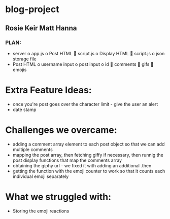 # blog-project
## Rosie Keir Matt Hanna

### PLAN:
-	server
o	app.js
o	Post HTML
	script.js
o	Display HTML
	script.js
o	json storage file
-	Post HTML
o	username input
o	post input
o	id
	comments
	gifs
	emojis

# Extra Feature Ideas:
- once you're post goes over the character limit - give the user an alert
- date stamp

# Challenges we overcame:
- adding a comment array element to each post object so that we can add multiple comments
- mapping the post array, then fetching giffy if necessary, then runnig the post display functions that map the comments array
- obtaining the giphy url - we fixed it with adding an additional .then
- getting the function with the emoji counter to work so that it counts each individual emoji separately

# What we struggled with:
- Storing the emoji reactions 

